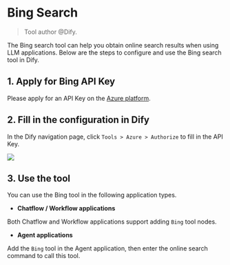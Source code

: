 # Bing Search

> Tool author @Dify.

The Bing search tool can help you obtain online search results when using LLM applications. Below are the steps to configure and use the Bing search tool in Dify.

## 1. Apply for Bing API Key

Please apply for an API Key on the [Azure platform](https://platform.openai.com/).

## 2. Fill in the configuration in Dify

In the Dify navigation page, click `Tools > Azure > Authorize` to fill in the API Key.

![](../../../../img/zh-tools-bing.png)

## 3. Use the tool

You can use the Bing tool in the following application types.

- **Chatflow / Workflow applications**

Both Chatflow and Workflow applications support adding `Bing` tool nodes.

- **Agent applications**

Add the `Bing` tool in the Agent application, then enter the online search command to call this tool.